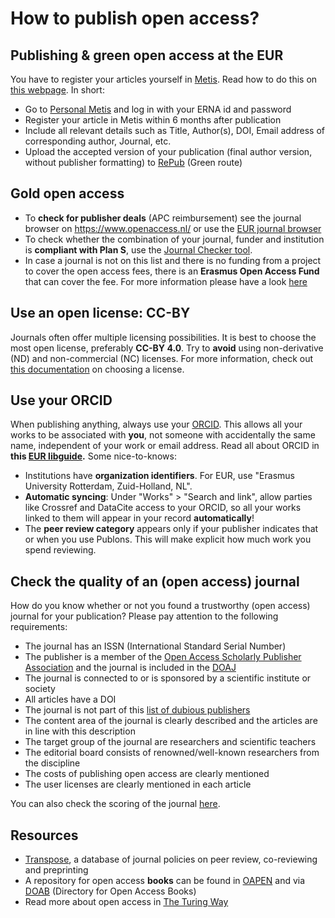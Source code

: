 # How to publish open access?

## Publishing & green open access at the EUR
You have to register your articles yourself in [Metis](https://metis.ru.nl/federation/login/personalmetis). Read how to do this on [this webpage](https://my.eur.nl/en/essb-employee/research/research-publishing-impact/personal-metis). In short:

- Go to [Personal Metis](https://metis.ru.nl/federation/login/personalmetis) and log in with your ERNA id and password
- Register your article in Metis within 6 months after publication
- Include all relevant details such as Title, Author(s), DOI, Email address of corresponding author, Journal, etc.
- Upload the accepted version of your publication (final author version, without publisher formatting) to [RePub](https://repub.eur.nl/page/1/) (Green route)

  

## Gold open access

- To **check for publisher deals** (APC reimbursement) see the journal browser on https://www.openaccess.nl/ or use the [EUR journal browser](https://www.eur.nl/en/library/research-support/open-access/publisher-deals)
- To check whether the combination of your journal, funder and institution is **compliant with Plan S**, use the [Journal Checker tool](http://journalcheckertool.org/).
- In case a journal is not on this list and there is no funding from a project to cover the open access fees, there is an **Erasmus Open Access Fund** that can cover the fee. For more information please have a look [here](https://www.eur.nl/en/research-support/open-access/erasmus-open-access-fund)



## Use an open license: CC-BY

Journals often offer multiple licensing possibilities. It is best to choose the most open license, preferably **CC-BY 4.0**. Try to **avoid** using non-derivative (ND) and non-commercial (NC) licenses. For more information, check out [this documentation](https://doi.org/10.5281/zenodo.4090922) on choosing a license. 



## Use your ORCID

When publishing anything, always use your [ORCID](https://orcid.org/). This allows all your works to be associated with **you**, not someone with accidentally the same name, independent of your work or email address. Read all about ORCID in **this [EUR libguide](https://libguides.eur.nl/ORCID/home).** Some nice-to-knows:

- Institutions have **organization identifiers**. For EUR, use "Erasmus University Rotterdam, Zuid-Holland, NL". 
- **Automatic syncing**: Under "Works" > "Search and link", allow parties like Crossref and DataCite access to your ORCID, so all your works linked to them will appear in your record **automatically**! 
- The **peer review category** appears only if your publisher indicates that or when you use Publons. This will make explicit how much work you spend reviewing.



## Check the quality of an (open access) journal

How do you know whether or not you found a trustworthy (open access) journal for your publication? Please pay attention to the following requirements:

- The journal has an ISSN (International Standard Serial Number)
- The publisher is a member of the [Open Access Scholarly Publisher Association](https://oaspa.org/) and the journal is included in the [DOAJ](https://doaj.org/)
- The journal is connected to or is sponsored by a scientific institute or society
- All articles have a DOI
- The journal is not part of this [list of dubious publishers](https://web.archive.org/web/20170112125427/https://scholarlyoa.com/publishers/)
- The content area of the journal is clearly described and the articles are in line with this description
- The target group of the journal are researchers and scientific teachers
- The editorial board consists of renowned/well-known researchers from the discipline
- The costs of publishing open access are clearly mentioned
- The user licenses are clearly mentioned in each article



You can also check the scoring of the journal [here](http://www.qoam.eu/journals).



## Resources

-	[Transpose](https://transpose-publishing.github.io/#/), a database of journal policies on peer review, co-reviewing and preprinting
-	A repository for open access **books** can be found in [OAPEN](http://oapen.org/home) and via [DOAB](https://www.doabooks.org/doab?uiLanguage=en) (Directory for Open Access Books)
- Read more about open access in [The Turing Way](https://the-turing-way.netlify.com/open_research/04/openaccess.html)
